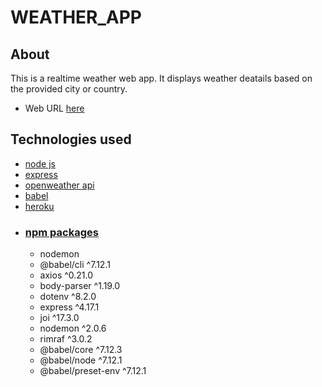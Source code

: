 # WEATHER_APP
 ## About
 This is a realtime weather web app.
It displays weather deatails based on the provided city or country.
 - Web URL [here](https://amaniweatherapp.netlify.app/)

## Technologies used
 - [node js](https://nodejs.org/en/)
 - [express](https://www.express.com/)
 - [openweather api](https://openweathermap.org/)
 - [babel](https://babeljs.io/docs/en/babel-node/) 
 - [heroku](https://www.heroku.com/)
 - ### [npm packages](https://www.npmjs.com/) 
   - nodemon
   - @babel/cli ^7.12.1
   - axios ^0.21.0
   - body-parser ^1.19.0
   - dotenv ^8.2.0
   - express ^4.17.1
   - joi ^17.3.0
   - nodemon ^2.0.6
   - rimraf ^3.0.2
   - @babel/core ^7.12.3
   - @babel/node ^7.12.1
   - @babel/preset-env ^7.12.1
